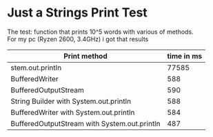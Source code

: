 # Just a Strings Print Test
The test: function that prints 10^5 words with various of methods.  
For my pc (Ryzen 2600, 3.4GHz) i got that results

| Print method                                | time in ms |
| ------------------------------------------- |------------|
|stem.out.println                             | 77585      |
|BufferedWriter                               | 588        |
|BufferedOutputStream                         | 590        |
|String Builder with System.out.println       | 588        |
|BufferedWriter with System.out.println       | 584        |
|BufferedOutputStream with System.out.println | 487        |
